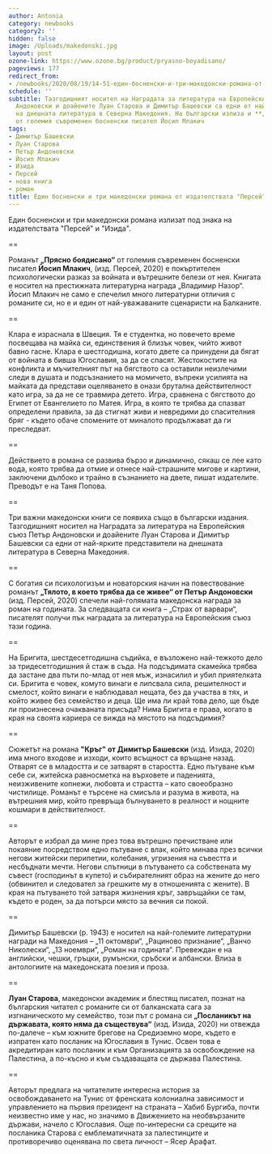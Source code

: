 ```yaml
---
author: Antonia
category: newbooks
category2: ''
hidden: false
image: /Uploads/makedonski.jpg
layout: post
ozone-link: https://www.ozone.bg/product/pryasno-boyadisano/
pageviews: 177
redirect_from:
- /newbooks/2020/08/19/14-51-един-босненски-и-три-македонски-романа-от-издателствата-персей-и-изида
schedule: ''
subtitle: Тазгодишният носител на Наградата за литература на Европейския съюз Петър
  Андоновски и доайените Луан Старова и Димитър Башевски са едни от най-ярките представители
  на днешната литература в Северна Македония. На български излиза и **„Прясно боядисано“**
  от големия съвременен босненски писател Йосип Млакич
tags:
- Димитър Башевски
- Луан Старова
- Петър Андоновски
- Йосип Млакич
- Изида
- Персей
- нова книга
- роман
title: Един босненски и три македонски романа от издателствата "Персей" и "Изида"
---
```


Един босненски и три македонски романа излизат под знака на издателствата "Персей" и "Изида".

\==

Романът **„Прясно боядисано“** от големия съвременен босненски писател **Йосип Млакич**, (изд. Персей, 2020) е покъртителен психологически разказ за войната и вътрешните белези от нея. Книгата е носител на престижната литературна награда „Владимир Назор“. Йосип Млакич не само е спечелил много литературни отличия с романите си, но е и един от най-уважаваните сценаристи на Балканите.

\==

Клара е израснала в Швеция. Тя е студентка, но повечето време посвещава на майка си, единствения й близък човек, чийто живот бавно гасне. Клара е шестгодишна, когато двете са принудени да бягат от войната в бивша Югославия, за да се спасят. Жестокостите на конфликта и мъчителният път на бягството са оставили неизлечими следи в душата и подсъзнанието на момичето, въпреки усилията на майката да представи оцеляването в онази брутална действителност като игра, за да не се травмира детето. Игра, сравнена с бягството до Египет от Евангелието по Матея. Игра, в която те трябва да спазват определени правила, за да стигнат живи и невредими до спасителния бряг - където обаче спомените от миналото продължават да ги преследват. 

\==

Действието в романа се развива бързо и динамично, сякаш се лее като вода, която трябва да отмие и отнесе най-страшните мигове и картини, заключени дълбоко и трайно в съзнанието на двете, пишат издателите. Преводът е на Таня Попова.

\==

Три важни македонски книги се появиха също в български издания. Тазгодишният носител на Наградата за литература на Европейския съюз Петър Андоновски и доайените Луан Старова и Димитър Башевски са едни от най-ярките представители на днешната литература в Северна Македония.  

\==

С богатия си психологизъм и новаторския начин на повествование романът **„Тялото, в което трябва да се живее“ от Петър Андоновски** (изд. Персей, 2020) спечели най-голямата македонска награда за роман на годината. За следващата си книга – „Страх от варвари“, писателят получи пък наградата за литература на Европейския съюз тази година.

\==

На Бригита, шестдесетгодишна съдийка, е възложено най-тежкото дело за тридесетгодишния й стаж в съда. На подсъдимата скамейка трябва да застане два пъти по-млад от нея мъж, изнасилил и убил приятелката си. Бригита е човек, комуто винаги е липсвала сила, решителност и смелост, който винаги е наблюдавал нещата, без да участва в тях, и който живее без семейство и деца. Ще има ли край това дело, ще бъде ли произнесена очакваната присъда? Нима Бригита е права, когато в края на своята кариера се вижда на мястото на подсъдимия? 

\==

Сюжетът на романа **"Кръг" от Димитър Башевски** (изд. Изида, 2020) има много входове и изходи, които всъщност са връщане назад. Отварят се в младостта и се затварят в старостта. Едно пътуване към себе си, житейска равносметка на върховете и паденията, неизживените копнежи, любовта и страстта – като своеобразно чистилище. Романът е търсене на смисъла и разума в живота, на вътрешния мир, който превръща бълнуването в реалност и нощните кошмари в действителност. 

\==

Авторът е избрал да мине през това вътрешно пречистване или покаяние посредством едно пътуване с влак, който минава през всички негови житейски перипетии, колебания, угризения на съвестта и несбъднати мечти. Негови спътници в пътуването са собствената му съвест (господинът в купето) и събирателният образ на жените до него (обвинител и следовател за грешките му в отношенията с жените). В края на пътуването той затваря жизнения кръг, завръщайки се там, където е роден, за да потърси място за вечния си покой.

\==

Димитър Башевски (р. 1943) е носител на най-големите литературни награди на Македония – „11 октомври“, „Рациново признание“, „Ванчо Николески“, „13 ноември“, „Роман на годината“. Превеждан е на английски, чешки, гръцки, румънски, сръбски и албански. Влиза в антологиите на македонската поезия и проза.

\==

**Луан Старова**, македонски академик и блестящ писател, познат на българския читател с романите си от балканската сага за изгнаническото му семейство, този път с романа си **„Посланикът на държавата, която няма да съществува“** (изд. Изида, 2020) ни отвежда по-далече – към южните брегове на Средиземно море, където е изпратен като посланик на Югославия в Тунис. Освен това е акредитиран като посланик и към Организацията за освобождение на Палестина, а по-късно и към създаващата се държава Палестина.

\==

Авторът предлага на читателите интересна история за освобождаването на Тунис от френската колониална зависимост и управлението на първия президент на страната – Хабиб Бургиба, почти неизвестно име у нас, но значимо в Движението на необвързаните държави, начело с Югославия. Още по-интересни са срещите на посланика Старова с емблематичната за палестинците и противоречиво оценявана по света личност – Ясер Арафат.